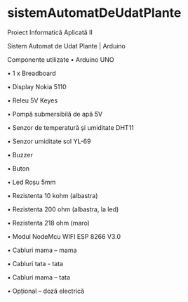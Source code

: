 # sistemAutomatDeUdatPlante
Proiect Informatică Aplicată II

Sistem Automat de Udat Plante | Arduino

Componente utilizate
•	Arduino UNO

•	1 x Breadboard

•	Display Nokia 5110

•	Releu 5V Keyes

• Pompă submersibilă de apă 5V

•	Senzor de temperatură și umiditate DHT11

•	Senzor umiditate sol YL-69

•	Buzzer

•	Buton

•	Led Roșu 5mm

•	Rezistenta 10 kohm (albastra)

•	Rezistenta 200 ohm (albastra, la led)

•	Rezistenta 218 ohm (maro)

•	Modul NodeMcu WIFI ESP 8266 V3.0

•	Cabluri mama – mama

•	Cabluri tata - tata

•	Cabluri mama – tata

•	Opțional – doză electrică 
